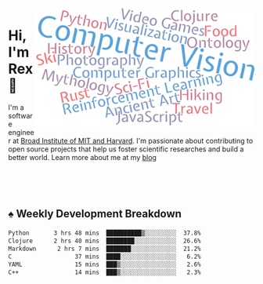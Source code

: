 <img src="https://raw.githubusercontent.com/rexwangcc/rexwangcc/master/myself.png" alt="Rex!" width="450" height="250" align="right">

# Hi, I'm Rex 👋

I'm a software engineer at [Broad Institute of MIT and Harvard](https://www.broadinstitute.org/). I'm passionate about contributing to open source projects that help us foster scientific researches and build a better world. Learn more about me at my [blog](https://rexwang.cc)

<br>
<br>
<br>

<table>
<tr valign="top" width="50%">
<!-- <td > -->

## ♠ Weekly Development Breakdown

<!-- code_time starts -->

```text
Python       3 hrs 48 mins  ██████████▒░░░░░░░░░  37.8%
Clojure      2 hrs 40 mins  ████████░░░░░░░░░░░░  26.6%
Markdown      2 hrs 7 mins  ███████░░░░░░░░░░░░░  21.2%
C                  37 mins  ████░░░░░░░░░░░░░░░░   6.2%
YAML               15 mins  ███▒░░░░░░░░░░░░░░░░   2.6%
C++                14 mins  ███▒░░░░░░░░░░░░░░░░   2.3%
```

<!-- code_time ends -->

<!-- Placeholder for my Game statuses -->

<!-- <td valign="top" width="50%">

#### ♦ My Personal Progress

</td> -->

</tr>
</table>
